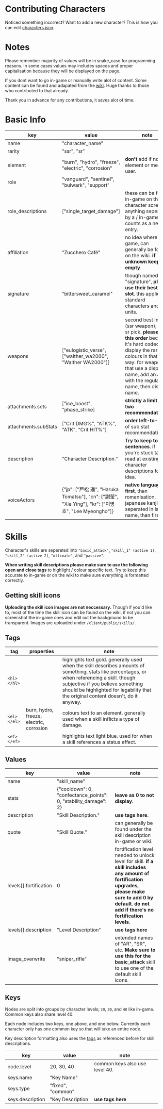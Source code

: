 # Contributing Characters

Noticed something incorrect? Want to add a new character? This is how you can edit [characters.json](https://github.com/alpharmi/macchiato.app/blob/main/client/src/data/characters.json).

# Notes

Please remember majority of values will be in snake_case for programming reasons. In some cases values may includes spaces and proper capitalisation because they will be displayed on the page.

If you dont want to go in-game or manually write alot of content. Some content can be found and adapated from the [wiki](https://iopwiki.com/wiki/GFL2_Doll_Index). Huge thanks to those who contributed to that already.

Thank you in advance for any contributions, it saves alot of time.

# Basic Info

| key | value | note |
| --- | --- | --- |
| name | "character_name" |
| rarity | "ssr", "sr" |
| element | "burn", "hydro", "freeze", "electric", "corrosion" | **don't** add if no element or melee user. |
| role | "vanguard", "sentinel", "bulwark", "support" |
| role_descriptions | ["single_target_damage"] | these can be found in-game on the character screen. anything seperated by a / in-game counts as a new entry. |
| affiliation | "Zucchero Café" | no idea where in-game, can generally be found on the wiki. **if unknown keep empty**. |
| signature | "bittersweet_caramel" | though named "signature", **please use their best in slot**. this applies to standard characters and sr units. |
| weapons | ["eulogistic_verse", ["walther_wa2000", "Walther WA2000"]] | second best in slot (ssr weapon), then sr pick. **please use this order** because it's hard coded to display the rarity colours in that way. for weapons that use a display name, add an array with the regular name, then display name. |
| attachments.sets | ["ice_boost", "phase_strike] | **strictly a limit of two recommendations**. |
| attachments.subStats | ["Crit DMG%", "ATK%", "ATK", "Crit HIT%"] | **order left-to-right** of sub stat recommendations. |
| description | "Character Description." | **Try to keep to 2-3 sentences**. if you're stuck take a read at existing character descriptions for an idea. |
| voiceActors | {"jp": ["戸松 遥", "Haruka Tomatsu"], "cn": ["謝莹", "Xie Ying"], "kr": ["이명호", "Lee Myeongho"]} | **native language first**, than romanisation. japanese kanji are seperated in last name, than first. |

# Skills

Character's skills are seperated into `"basic_attack"`, `"skill_1" (active 1)`, `"skill_2" (active 2)`, `"ultimate"`, and `"passive"`.

**When writing skill descriptions please make sure to use the following open and close tags** to highlight / colour specific text. Try to keep this accurate to in-game or on the wiki to make sure everything is formatted correctly.

## Getting skill icons

**Uploading the skill icon images are not neccessary.** Though if you'd like to, most of the time the skill icon can be found on the wiki, if not you can screenshot the in-game ones and edit out the background to be transparent. 
Images are uploaded under `/client/public/skills/`.

## Tags

| tag | properties | note |
| --- | --- | --- |
| `<hl></hl>` | | highlights text gold. generally used when the skill describes amounts of something, stats like percentages, or when referencing a skill. though subjective if you believe something should be highlighted for legability that the original content doesn't, do it anyway. |
| `<el></el>` | burn, hydro, freeze, electric, corrosion | colours text to an element. generally used when a skill inflicts a type of damage. |
| `<ef></ef>` | | highlights text light blue. used for when a skill references a status effect. |

## Values

| key | value | note |
| --- | --- | --- |
| name | "skill_name" | |
| stats | {"cooldown": 0, "confectance_points": 0, "stability_damage": 2} | **leave as 0 to not display**. |
| description | "Skill Description." | **use tags here**. |
| quote | "Skill Quote." | can generally be found under the skill description in-game or wiki. |
| levels[].fortification | 0 | fortification level needed to unlock level for skill. **if a skill includes any amount of fortification upgrades, please make sure to add 0 by default**. **do not add if there's no fortification levels**.
| levels[].description | "Level Description" | **use tags here** |
| image_overwrite | "sniper_rifle" | extended names of "AR", "SR", etc. **Make sure to use this for the basic_attack** skill to use one of the default skill icons. |

## Keys

Nodes are split into groups by character levels; `20`, `30`, and `40` like in-game. Common keys also share level 40.

Each node includes two keys, one above, and one below. Currently each character only has one common key so that will take an entire node.

Key description formatting also uses the [tags](##tags) as referenced before for skill descriptions.

| key | value | note |
| --- | --- | --- |
| node.level | 20, 30, 40 | common keys also use level 40. |
| keys.name | "Key Name" |
| keys.type | "fixed", "common" |
| keys.description | "Key Description | **use tags here** |
